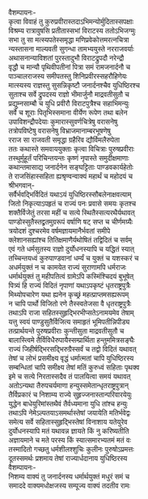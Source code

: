 वैशम्पायनः-  
कृत्वा विवाहं तु कुरुप्रवीरास्तदाऽभिमन्योर्मुदितास्सपक्षाः  
विश्रम्य रात्रावुषसि प्रतीतास्सभां विराटस्य ततोऽभिजग्मुः  
सभा तु सा मत्स्यपतेस्समृद्धा मणिप्रवेकोत्तमरत्नचित्रा  
न्यस्तासना माल्यवती सुगन्धा तामभ्ययुस्ते नरराजवर्याः  
अथासनान्याविशतां पुरस्तादुभौ विराटद्रुपदौ नरेन्द्रौ  
वृद्धौ च मान्यौ पृथिवीपतीनां पित्रा समं रामजनार्दनौ च  
पाञ्चालराजस्य समीपतस्तु शिनिप्रवीरस्सहरौहिणेयः  
मात्स्यस्य राज्ञस्तु सुसन्निकृष्टौ जनार्दनश्चैव युधिष्ठिरश्च  
सुताश्च सर्वे द्रुपदस्य राज्ञो भीमार्जुनौ माद्रवतीसुतौ च  
प्रद्युम्नसाम्बौ च युधि प्रवीरौ विराटपुत्रैश्च सहाभिमन्युः  
सर्वे च शूराः पितृभिस्समाना वीर्येण रूपेण तथा बलेन  
उपाविशन्द्रौपदेयाः कुमारास्सुवर्णचित्रेषु वरासनेषु  
तत्रोपविष्टेषु वरासनेषु विभ्राजमानाम्बरभूषणेषु  
रराज सा राजवती समृद्धा ग्रहैरिव द्यौर्विमलैरुपेता  
ततः कथास्ते समवाययुक्ताः कृत्वा विचित्राः पुरुषप्रवीराः  
तस्थुर्मुहूर्तं परिचिन्तयन्तः कृष्णं नृपास्ते समुदीक्षमाणाः  
कथान्तमासाद्य जनार्दनेन सङ्घट्टिताः पाण्डवकार्यहेतोः  
ते राजसिंहास्सहिता ह्यश्रृण्वन्वाक्यं महार्थं च महोदयं च  
श्रीभगवान्-  
सर्वैर्भवद्भिर्विदितं यथाऽयं युधिष्ठिरस्सौबलेनाक्षवत्याम्  
जितो निकृत्याऽपहृतं च राज्यं पनः प्रवासे समयः कृतश्च  
शक्तैर्विजेतुं तरसा महीं च सत्ये स्थितैस्सत्यरथैर्यथावत्  
पाण्डोस्सुतैस्तद्व्रतमुग्ररूपं वर्षाणि षट् सप्त च चीर्णमग्र्यैः  
त्रयोदशं दुश्चरमेव वर्षमज्ञायमानैर्भवतां समीपे  
क्लेशानसह्यांश्च तितिक्षमाणैर्यथोषितं तद्विदितं च सर्वम्  
एवं गते धर्मसुतस्य राज्ञो दुर्योधनस्यापि च यद्धितं स्यात्  
तच्चिन्तयध्वं कुरुपाण्डवानां धर्म्यं च युक्तं च यशस्करं च  
अधर्मयुक्तं न च कामयेत राज्यं सुराणामपि धर्मराजः  
धर्मार्थयुक्तं तु महीपतित्वं ग्रामेऽपि कस्मिंश्चिदयं बुभूषेत्  
पित्र्यं हि राज्यं विदितं नृपाणां यथाऽपकृष्टं धृतराष्ट्रपुत्रैः  
मिथ्योपचारेण यथा ह्यनेन कृच्छ्रं महत्प्राप्तमसह्यरूपम्  
न चापि पार्थो विजितो रणे तैस्स्वतेजसा वै धृतराष्ट्रपुत्रैः  
तथाऽपि राजा सहितस्सुहृद्भिरभीप्सतेऽनामयमेव तेषाम्  
यत्तु स्वयं पाण्डुसुतैर्विजित्य समाहृतं भूमिपतीन्निपीड्य  
तत्प्रार्थयन्ते पुरुषप्रवीराः कुन्तीसुता माद्रवतीसुतौ च  
बालास्त्विमे तैर्विविधैरुपायैस्सम्प्रार्थिता हन्तुममित्रसङ्घैः  
राज्यं जिहीर्षद्भिरसद्भिरुग्रैस्सर्वं च तद्वो विदितं यथावत्  
तेषां च लोभं प्रसमीक्ष्य वृद्धं धर्मात्मतां चापि युधिष्ठिरस्य  
सम्बन्धितां चापि समीक्ष्य तेषां मतिं कुरुध्वं सहिताः पृथक्व  
इमे च सत्ये निरतास्सदैव तं पालयित्वा समयं यथावत्  
अतोऽन्यथा तैरुपचर्यमाणा हन्युस्समेतान्धृतराष्ट्रपुत्रान्  
तैर्विप्रकारं च निशाम्य राज्ये सुहृज्जनास्तान्परिवारयेयुः  
युद्धेन बाधेयुरिमांस्तथैवं तैर्वध्यमाना युधि तांश्च हन्युः  
तथाऽपि नेमेऽल्पतयाऽसमर्थास्तेषां जयायेति मतिर्भवेद्वः  
समेत्य सर्वे सहितास्सुहृद्भिस्तेषां विनाशाय यतेयुरेव  
दुर्योधनस्यापि मतं यथावन्न ज्ञायते किं नु करिष्यतीति  
अज्ञायमाने च मते परस्य किं स्यात्समारभ्यतमं मतं वः  
तस्मादितो गच्छतु धर्मशीलश्शुचिः कुलीनः पुरुषोऽप्रमत्तः  
दूतस्समर्थः प्रशमाय तेषां राज्यार्धदानाय युधिष्ठिरस्य  
वैशम्पायनः-  
निशम्य वाक्यं तु जनार्दनस्य धर्मार्थयुक्तं मधुरं समं च  
समाददे वाक्यमधोक्षजस्य सम्पूज्य वाक्यं तदतीव रामः  
